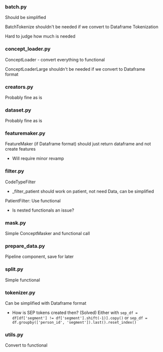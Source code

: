 ### batch.py
Should be simplified

BatchTokenize shouldn't be needed if we convert to Dataframe Tokenization

Hard to judge how much is needed

### concept_loader.py
ConceptLoader - convert everything to functional

ConceptLoaderLarge shouldn't be needed if we convert to Dataframe format

### creators.py
Probably fine as is

### dataset.py
Probably fine as is

### featuremaker.py
FeatureMaker (if Dataframe format) should just return dataframe and not create features 
 - Will require minor revamp

### filter.py
CodeTypeFilter
 - _filter_patient should work on patient, not need Data, can be simplified

PatientFilter: Use functional
 - Is nested functionals an issue?

### mask.py
Simple ConceptMasker and functional call

### prepare_data.py
Pipeline component, save for later

### split.py
Simple functional

### tokenizer.py
Can be simplified with Dataframe format
 - How is SEP tokens created then? (Solved)
Either with
`sep_df = df[df['segment'] != df['segment'].shift(-1)].copy()` or `sep_df = df.groupby(['person_id', 'segment']).last().reset_index()`

### utils.py
Convert to functional

